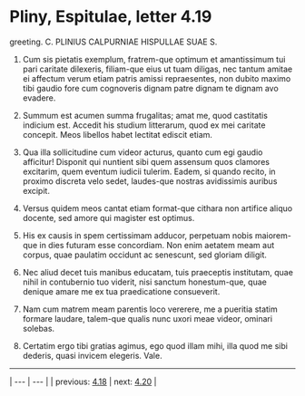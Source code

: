 # Pliny, Espitulae, letter 4.19

greeting. C. PLINIUS CALPURNIAE HISPULLAE SUAE S.



1. Cum sis pietatis exemplum, fratrem-que optimum et amantissimum tui pari caritate dilexeris, filiam-que eius ut tuam diligas, nec tantum amitae ei affectum verum etiam patris amissi repraesentes, non dubito maximo tibi gaudio fore cum cognoveris dignam patre dignam te dignam avo evadere.



2. Summum est acumen summa frugalitas; amat me, quod castitatis indicium est. Accedit his studium litterarum, quod ex mei caritate concepit. Meos libellos habet lectitat ediscit etiam.



3. Qua illa sollicitudine cum videor acturus, quanto cum egi gaudio afficitur! Disponit qui nuntient sibi quem assensum quos clamores excitarim, quem eventum iudicii tulerim. Eadem, si quando recito, in proximo discreta velo sedet, laudes-que nostras avidissimis auribus excipit.



4. Versus quidem meos cantat etiam format-que cithara non artifice aliquo docente, sed amore qui magister est optimus.



5. His ex causis in spem certissimam adducor, perpetuam nobis maiorem-que in dies futuram esse concordiam. Non enim aetatem meam aut corpus, quae paulatim occidunt ac senescunt, sed gloriam diligit.



6. Nec aliud decet tuis manibus educatam, tuis praeceptis institutam, quae nihil in contubernio tuo viderit, nisi sanctum honestum-que, quae denique amare me ex tua praedicatione consueverit.



7. Nam cum matrem meam parentis loco vererere, me a pueritia statim formare laudare, talem-que qualis nunc uxori meae videor, ominari solebas.



8. Certatim ergo tibi gratias agimus, ego quod illam mihi, illa quod me sibi dederis, quasi invicem elegeris. Vale.



---

| --- | --- |
| previous: [4.18](../4.18/) | next: [4.20](../4.20/) |